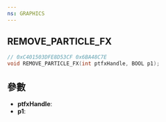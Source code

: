 ```yaml
---
ns: GRAPHICS
---
```

## REMOVE_PARTICLE_FX

```c
// 0xC401503DFE8D53CF 0x6BA48C7E
void REMOVE_PARTICLE_FX(int ptfxHandle, BOOL p1);
```


## 參數
* **ptfxHandle**: 
* **p1**: 

